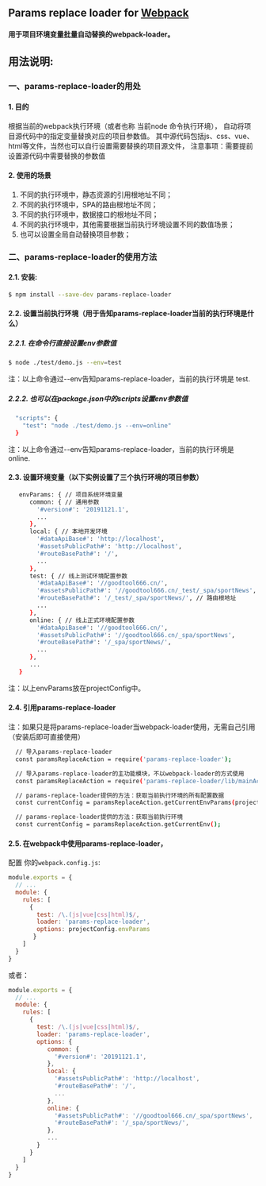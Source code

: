## Params replace loader for [Webpack](http://webpack.github.io/)

#### 用于项目环境变量批量自动替换的webpack-loader。


## 用法说明:

### 一、params-replace-loader的用处
#### 1. 目的
   根据当前的webpack执行环境（或者也称 当前node 命令执行环境），
自动将项目源代码中的指定变量替换对应的项目参数值。
其中源代码包括js、css、vue、html等文件，当然也可以自行设置需要替换的项目源文件，
注意事项：需要提前设置源代码中需要替换的参数值

#### 2. 使用的场景
1. 不同的执行环境中，静态资源的引用根地址不同；
2. 不同的执行环境中，SPA的路由根地址不同；
3. 不同的执行环境中，数据接口的根地址不同；
4. 不同的执行环境中，其他需要根据当前执行环境设置不同的数值场景；
5. 也可以设置全局自动替换项目参数；


### 二、params-replace-loader的使用方法

#### 2.1. 安装:

```bash
$ npm install --save-dev params-replace-loader
```

#### 2.2. 设置当前执行环境（用于告知params-replace-loader当前的执行环境是什么）

#####    2.2.1. 在命令行直接设置env参数值
```bash
$ node ./test/demo.js --env=test
```
注：以上命令通过--env告知params-replace-loader，当前的执行环境是 test.

#####    2.2.2. 也可以在package.json中的scripts设置env参数值
```bash
  "scripts": {
    "test": "node ./test/demo.js --env=online"
  }
```
注：以上命令通过--env告知params-replace-loader，当前的执行环境是 online.

####    2.3. 设置环境变量（以下实例设置了三个执行环境的项目参数）
```bash
   envParams: { // 项目系统环境变量
      common: { // 通用参数
        '#version#': '20191121.1',
        ...
      },
      local: { // 本地开发环境
        '#dataApiBase#': 'http://localhost',
        '#assetsPublicPath#': 'http://localhost',
        '#routeBasePath#': '/',
        ...
      },
      test: { // 线上测试环境配置参数
        '#dataApiBase#': '//goodtool666.cn/',
        '#assetsPublicPath#': '//goodtool666.cn/_test/_spa/sportNews', // 静态资源引用路径
        '#routeBasePath#': '/_test/_spa/sportNews/', // 路由根地址
        ...
      },
      online: { // 线上正式环境配置参数
        '#dataApiBase#': '//goodtool666.cn/',
        '#assetsPublicPath#': '//goodtool666.cn/_spa/sportNews',
        '#routeBasePath#': '/_spa/sportNews/',
        ...
      },
      ...
   }
```
注：以上envParams放在projectConfig中。

####    2.4. 引用params-replace-loader
注：如果只是将params-replace-loader当webpack-loader使用，无需自己引用（安装后即可直接使用）

```bash
  // 导入params-replace-loader
  const paramsReplaceAction = require('params-replace-loader');

  // 导入params-replace-loader的主功能模块，不以webpack-loader的方式使用
  const paramsReplaceAction = require('params-replace-loader/lib/mainAction');

  // params-replace-loader提供的方法：获取当前执行环境的所有配置数据
  const currentConfig = paramsReplaceAction.getCurrentEnvParams(projectConfig.envParams);

  // params-replace-loader提供的方法：获取当前执行环境
  const currentConfig = paramsReplaceAction.getCurrentEnv();

```

####    2.5. 在webpack中使用params-replace-loader，
配置 你的`webpack.config.js`:

```javascript
module.exports = {
  // ...
  module: {
    rules: [
      {
        test: /\.(js|vue|css|html)$/,
        loader: 'params-replace-loader',
        options: projectConfig.envParams
       }
    ]
  }
}
```

或者：
```javascript
module.exports = {
  // ...
  module: {
    rules: [
      {
        test: /\.(js|vue|css|html)$/,
        loader: 'params-replace-loader',
        options: {
           common: {
             '#version#': '20191121.1',
           },
           local: {
             '#assetsPublicPath#': 'http://localhost',
             '#routeBasePath#': '/',
             ...
           },
           online: {
             '#assetsPublicPath#': '//goodtool666.cn/_spa/sportNews',
             '#routeBasePath#': '/_spa/sportNews/',
           },
           ...
        }
      }
    ]
  }
}
```